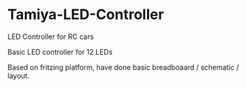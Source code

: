 # Tamiya-LED-Controller
LED Controller for RC cars

Basic LED controller for 12 LEDs

Based on fritzing platform, have done basic breadboaard / schematic / layout.
